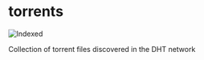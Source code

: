 torrents 
========
![Indexed](https://img.shields.io/badge/indexed-158376-blue)

Collection of torrent files discovered in the DHT network
